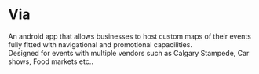 # Via
An android app that allows businesses to host custom maps of their events fully fitted with navigational and promotional capacilities.    
Designed for events with multiple vendors such as Calgary Stampede, Car shows, Food markets etc..
